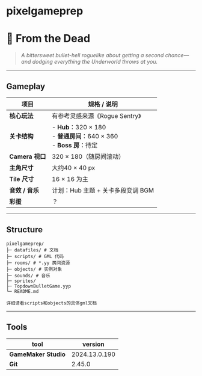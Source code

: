 # pixelgameprep

# 🌙 From the Dead 

> *A bittersweet bullet-hell roguelike about getting a second chance—  
>  and dodging everything the Underworld throws at you.*

---

## Gameplay

| 项目             | 规格 / 说明                                                                                          |
|------------------|-------------------------------------------------------------------------------------------------------|
| **核心玩法**     | 有参考灵感来源《Rogue Sentry》                                                    |
| **关卡结构**     | - **Hub**：320 × 180<br>- **普通房间**：640 × 360<br>- **Boss 房**：待定                         |
| **Camera 视口**  | 320 × 180（随房间滚动）                                                                                |
| **主角尺寸**     | 大约40 × 40 px                                                                                            |
| **Tile 尺寸**    | 16 × 16 为主                                                                          |
| **音效 / 音乐**  | 计划：Hub 主题 + 关卡多段变调 BGM                                                                           |
| **彩蛋**         | ？                                                                                      |

---

## Structure

```text
pixelgameprep/
├─ datafiles/ # 文档
├─ scripts/ # GML 代码
├─ rooms/ # *.yy 房间资源
├─ objects/ # 实例对象
├─ sounds/ # 音乐
├─ sprites/ 
├─ TopdownBulletGame.yyp
└─ README.md

详细请看scripts和objects的具体gml文档
```
---

## Tools

| tool | version                          |
|------|----------------------------------------|
| **GameMaker Studio** | 2024.13.0.190               |
| **Git**             | 2.45.0   |



